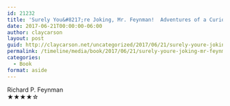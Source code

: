 ```yaml
---
id: 21232
title: 'Surely You&#8217;re Joking, Mr. Feynman!  Adventures of a Curious Character'
date: 2017-06-21T00:00:00-06:00
author: claycarson
layout: post
guid: http://claycarson.net/uncategorized/2017/06/21/surely-youre-joking-mr-feynman-adventures-of-a-curious-character/
permalink: /timeline/media/book/2017/06/21/surely-youre-joking-mr-feynman-adventures-of-a-curious-character/
categories:
  - Book
format: aside
---
```

<div class="media-details"></div>

<div class="media-creator">Richard P. Feynman</div>

<div class="media-rating">★★★★☆</div>
